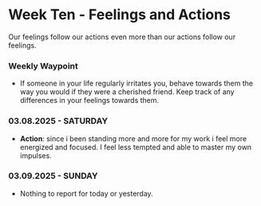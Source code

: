 # Week Ten - Feelings and Actions

Our feelings follow our actions even more than our actions follow our feelings.

### Weekly Waypoint

- If someone in your life regularly irritates you, behave towards them the way you would if they were a cherished friend.
Keep track of any differences in your feelings towards them.

### 03.08.2025 - SATURDAY

- **Action**: since i been standing more and more for my work i feel more energized and focused. I feel less tempted and able to master my own impulses.

### 03.09.2025 - SUNDAY

- Nothing to report for today or yesterday.
